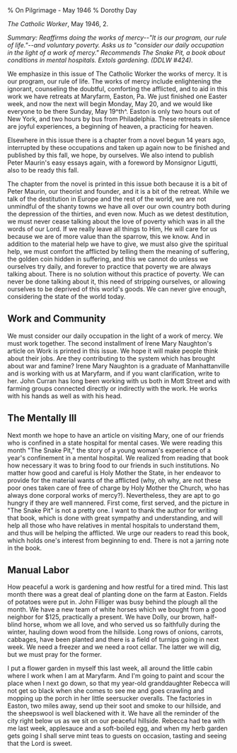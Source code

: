 % On Pilgrimage - May 1946
% Dorothy Day

*The Catholic Worker*, May 1946, 2.

*Summary: Reaffirms doing the works of mercy--"It is our program, our
rule of life."--and voluntary poverty. Asks us to "consider our daily
occupation in the light of a work of mercy." Recommends *The Snake Pit*,
a book about conditions in mental hospitals. Extols gardening. (DDLW
\#424).*

We emphasize in this issue of The Catholic Worker the works of mercy. It
is our program, our rule of life. The works of mercy include
enlightening the ignorant, counseling the doubtful, comforting the
afflicted, and to aid in this work we have retreats at Maryfarm, Easton,
Pa. We just finished one Easter week, and now the next will begin
Monday, May 20, and we would like everyone to be there Sunday,
May 19^th^. Easton is only two hours out of New York, and two hours by
bus from Philadelphia. These retreats in silence are joyful experiences,
a beginning of heaven, a practicing for heaven.

Elsewhere in this issue there is a chapter from a novel begun 14 years
ago, interrupted by these occupations and taken up again now to be
finished and published by this fall, we hope, by ourselves. We also
intend to publish Peter Maurin's easy essays again, with a foreword by
Monsignor Ligutti, also to be ready this fall.

The chapter from the novel is printed in this issue both because it is a
bit of Peter Maurin, our theorist and founder, and it is a bit of the
retreat. While we talk of the destitution in Europe and the rest of the
world, we are not unmindful of the shanty towns we have all over our own
country both during the depression of the thirties, and even now. Much
as we detest destitution, we must never cease talking about the love of
poverty which was in all the words of our Lord. If we really leave all
things to Him, He will care for us because we are of more value than the
sparrow, this we know. And in addition to the material help we have to
give, we must also give the spiritual help, we must comfort the
afflicted by telling them the meaning of suffering, the golden coin
hidden in suffering, and this we cannot do unless we ourselves try
daily, and forever to practice that poverty we are always talking about.
There is no solution without this practice of poverty. We can never be
done talking about it, this need of stripping ourselves, or allowing
ourselves to be deprived of this world's goods. We can never give
enough, considering the state of the world today.

Work and Community
------------------

We must consider our daily occupation in the light of a work of mercy.
We must work together. The second installment of Irene Mary Naughton's
article on Work is printed in this issue. We hope it will make people
think about their jobs. Are they contributing to the system which has
brought about war and famine? Irene Mary Naughton is a graduate of
Manhattanville and is working with us at Maryfarm, and if you want
clarification, write to her. John Curran has long been working with us
both in Mott Street and with farming groups connected directly or
indirectly with the work. He works with his hands as well as with his
head.

The Mentally Ill
----------------

Next month we hope to have an article on visiting Mary, one of our
friends who is confined in a state hospital for mental cases. We were
reading this month "The Snake Pit," the story of a young woman's
experience of a year's confinement in a mental hospital. We realized
from reading that book how necessary it was to bring food to our friends
in such institutions. No matter how good and careful is Holy Mother the
State, in her endeavor to provide for the material wants of the
afflicted (why, oh why, are not these poor ones taken care of free of
charge by Holy Mother the Church, who has always done corporal works of
mercy?). Nevertheless, they are apt to go hungry if they are well
mannered. First come, first served, and the picture in "The Snake Pit"
is not a pretty one. I want to thank the author for writing that book,
which is done with great sympathy and understanding, and will help all
those who have relatives in mental hospitals to understand them, and
thus will be helping the afflicted. We urge our readers to read this
book, which holds one's interest from beginning to end. There is not a
jarring note in the book.

Manual Labor
------------

How peaceful a work is gardening and how restful for a tired mind. This
last month there was a great deal of planting done on the farm at
Easton. Fields of potatoes were put in. John Filliger was busy behind
the plough all the month. We have a new team of white horses which we
bought from a good neighbor for \$125, practically a present. We have
Dolly, our brown, half-blind horse, whom we all love, and who served us
so faithfully during the winter, hauling down wood from the hillside.
Long rows of onions, carrots, cabbages, have been planted and there is a
field of turnips going in next week. We need a freezer and we need a
root cellar. The latter we will dig, but we must pray for the former.

I put a flower garden in myself this last week, all around the little
cabin where I work when I am at Maryfarm. And I'm going to paint and
scour the place when I next go down, so that my year-old granddaughter
Rebecca will not get so black when she comes to see me and goes crawling
and mopping up the porch in her little seersucker overalls. The
factories in Easton, two miles away, send up their soot and smoke to our
hillside, and the sheepswool is well blackened with it. We have all the
reminder of the city right below us as we sit on our peaceful hillside.
Rebecca had tea with me last week, applesauce and a soft-boiled egg, and
when my herb garden gets going I shall serve mint teas to guests on
occasion, tasting and seeing that the Lord is sweet.
